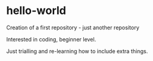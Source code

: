 # hello-world
Creation of a first repository - just another repository

Interested in coding, beginner level.

Just trialling and re-learning how to include extra things.


